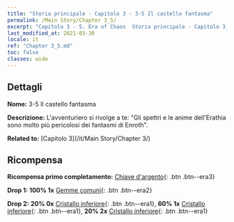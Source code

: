 ```yaml
---
title: "Storia principale - Capitolo 3 - 3-5 Il castello fantasma"
permalink: /Main Story/Chapter 3_5/
excerpt: "Capitolo 3 - 5. Era of Chaos  Storia principale - Capitolo 3_5. 3-5 Il castello fantasma"
last_modified_at: 2021-03-30
locale: it
ref: "Chapter 3_5.md"
toc: false
classes: wide
---
```


## Dettagli

 **Nome:** 3-5 Il castello fantasma

 **Descrizione:** L'avventuriero si rivolge a te: \"Gli spettri e le anime dell'Erathia sono molto più pericolosi dei fantasmi di Enroth\".

 **Related to:** [Capitolo 3](/it/Main Story/Chapter 3/)

## Ricompensa

 **Ricompensa primo completamento:** [Chiave d'argento](/it/Items/con_693/){: .btn .btn--era3}

 **Drop 1:** **100% 1x** [Gemme comuni](/it/Items/mat_10/){: .btn .btn--era2}

 **Drop 2:** **20% 0x** [Cristallo inferiore](/it/Items/mat_5/){: .btn .btn--era1}, **60% 1x** [Cristallo inferiore](/it/Items/mat_5/){: .btn .btn--era1}, **20% 2x** [Cristallo inferiore](/it/Items/mat_5/){: .btn .btn--era1}

